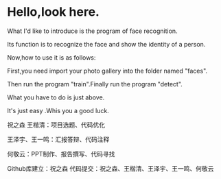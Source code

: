 # Hello,look here.

What I'd like to introduce is the program of face recognition.

Its function is to recognize the face and show the identity of a person.

Now,how to use it is as follows:

First,you need import your photo gallery into the folder named   "faces".

Then run the program "train".Finally run the program "detect".

What you have to do is just above.

It's just easy .Whis you a good luck.

祝之森 王楷清：项目选题、代码优化

王泽宇、王一鸣：汇报答辩、代码注释

何敬云：PPT制作、报告撰写、代码寻找

Github库建立：祝之森 代码提交：祝之森、王楷清、王泽宇、王一鸣、何敬云
